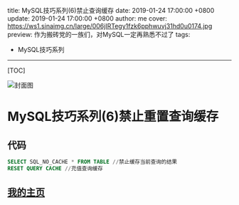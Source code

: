 title: MySQL技巧系列(6)禁止查询缓存
date: 2019-01-24 17:00:00 +0800
update: 2019-01-24 17:00:00 +0800
author: me
cover: https://ws1.sinaimg.cn/large/006jIRTegy1fzk6pphwuvj31hd0u0174.jpg
preview:  作为搬砖党的一族们，对MySQL一定再熟悉不过了
tags:

  -  MySQL技巧系列

---



[TOC]

![封面图](https://ws1.sinaimg.cn/large/006jIRTegy1fzk6pphwuvj31hd0u0174.jpg)

# MySQL技巧系列(6)禁止重置查询缓存

## 代码

```sql
SELECT SQL_NO_CACHE * FROM TABLE //禁止缓存当前查询的结果
RESET QUERY CACHE //充值查询缓存
```

## [我的主页](https://suveng.github.io/blog/)